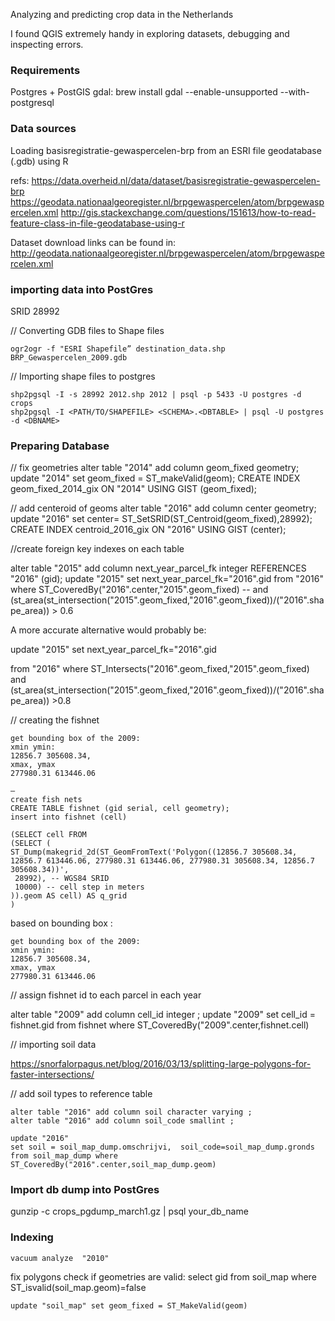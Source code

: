 Analyzing and predicting crop data in the Netherlands 





I found QGIS extremely handy in exploring datasets, debugging and inspecting errors. 



### Requirements

Postgres + PostGIS
gdal: brew install gdal --enable-unsupported --with-postgresql



### Data sources 

 Loading basisregistratie-gewaspercelen-brp from an ESRI file geodatabase (.gdb) using R

refs:
https://data.overheid.nl/data/dataset/basisregistratie-gewaspercelen-brp
https://geodata.nationaalgeoregister.nl/brpgewaspercelen/atom/brpgewaspercelen.xml
http://gis.stackexchange.com/questions/151613/how-to-read-feature-class-in-file-geodatabase-using-r

Dataset download links can be found in: http://geodata.nationaalgeoregister.nl/brpgewaspercelen/atom/brpgewaspercelen.xml

### importing data into PostGres 

SRID 28992


// Converting GDB files to Shape files 

	ogr2ogr -f "ESRI Shapefile” destination_data.shp BRP_Gewaspercelen_2009.gdb 


// Importing shape files to postgres


	shp2pgsql -I -s 28992 2012.shp 2012 | psql -p 5433 -U postgres -d crops
	shp2pgsql -I <PATH/TO/SHAPEFILE> <SCHEMA>.<DBTABLE> | psql -U postgres -d <DBNAME>







### Preparing Database 


// fix geometries 
	alter table "2014" add column geom_fixed geometry; 
	update "2014" set geom_fixed = ST_makeValid(geom); 
	CREATE INDEX geom_fixed_2014_gix ON "2014" USING GIST (geom_fixed); 


// add centeroid of geoms 
	alter table "2016" add column center geometry; 
	update "2016" set center= ST_SetSRID(ST_Centroid(geom_fixed),28992);
	CREATE INDEX centroid_2016_gix ON "2016" USING GIST (center); 



//create foreign key indexes on each table 

alter table "2015" add column next_year_parcel_fk integer REFERENCES "2016" (gid);
update "2015" set next_year_parcel_fk="2016".gid from "2016"
where 
ST_CoveredBy("2016".center,"2015".geom_fixed) 
-- and (st_area(st_intersection("2015".geom_fixed,"2016".geom_fixed))/("2016".shape_area)) > 0.6


A more accurate alternative would probably be: 

update "2015" 
set next_year_parcel_fk="2016".gid 

from "2016" where 
ST_Intersects("2016".geom_fixed,"2015".geom_fixed) and 
(st_area(st_intersection("2015".geom_fixed,"2016".geom_fixed))/("2016".shape_area)) >0.8






// creating the fishnet 

	get bounding box of the 2009:
	xmin ymin:
	12856.7 305608.34, 
	xmax, ymax 
	277980.31 613446.06

	— 
	create fish nets 
	CREATE TABLE fishnet (gid serial, cell geometry);
	insert into fishnet (cell)

	(SELECT cell FROM 
	(SELECT (
	ST_Dump(makegrid_2d(ST_GeomFromText('Polygon((12856.7 305608.34, 12856.7 613446.06, 277980.31 613446.06, 277980.31 305608.34, 12856.7 305608.34))',
	 28992), -- WGS84 SRID
	 10000) -- cell step in meters
	)).geom AS cell) AS q_grid
	)


based on bounding box :

	get bounding box of the 2009:
	xmin ymin:
	12856.7 305608.34, 
	xmax, ymax 
	277980.31 613446.06



// assign fishnet id to each parcel in each year 

alter table "2009" add column cell_id integer ; 
update "2009" set cell_id = fishnet.gid from fishnet 
where ST_CoveredBy("2009".center,fishnet.cell) 

// importing soil data 

https://snorfalorpagus.net/blog/2016/03/13/splitting-large-polygons-for-faster-intersections/



//  add soil types to reference table 

	alter table "2016" add column soil character varying ; 
	alter table "2016" add column soil_code smallint ;  

	update "2016" 
	set soil = soil_map_dump.omschrijvi,  soil_code=soil_map_dump.gronds
	from soil_map_dump where ST_CoveredBy("2016".center,soil_map_dump.geom) 



### Import db dump into PostGres

gunzip -c crops_pgdump_march1.gz | psql your_db_name




### Indexing 

	vacuum analyze  "2010"

fix polygons
check if geometries are valid:
select gid  from soil_map where ST_isvalid(soil_map.geom)=false

	update "soil_map" set geom_fixed = ST_MakeValid(geom)

